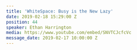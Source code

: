```yaml
---
title: 'WhiteSpace: Busy is the New Lazy'
date: 2019-02-18 15:29:00 Z
position: 44
speaker: Ethan Harrington
media: https://www.youtube.com/embed/SNVTCJcfcVc
message_date: 2019-02-17 10:00:00 Z
---
```


